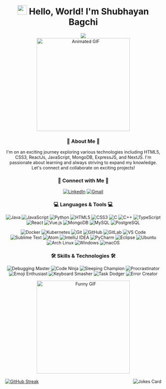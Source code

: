 <div align="center">
  <h1><img src="https://media.giphy.com/media/hvRJCLFzcasrR4ia7z/giphy.gif" width="30px"/> Hello, World! I'm Shubhayan Bagchi</h1>
</div>

<div align="center">
  <img src="https://readme-typing-svg.herokuapp.com?font=Ubuntu+Mono&color=cyan&size=24&center=true&vCenter=true&width=500&height=45&lines=Passionately+exploring+website+design;Linux+Ricing;Tech-Enthusiast;📚+Boundary+Pusher;Love+to+learn+new+tech..<3;Distro+hopper">
</div>

<div align="center">
<img src="https://media.giphy.com/media/13HgwGsXF0aiGY/giphy.gif" width="300" height="300" alt="Animated GIF">
</div>

<div align="center">
  <h3>🚀 About Me 🚀</h3>
  <p>I'm on an exciting journey exploring various technologies including HTML5, CSS3, ReactJs, JavaScript, MongoDB, ExpressJS, and NextJS. I'm passionate about learning and always striving to expand my knowledge. Let's connect and collaborate on exciting projects!</p>
</div>

<div align="center">
  <h3>🌟 Connect with Me 🌟</h3>
  <p>
    <a href="https://www.linkedin.com/in/shubhayan-bagchi-b83522275/"><img src="https://img.shields.io/badge/LinkedIn-0077B5?style=for-the-badge&logo=linkedin&logoColor=white" alt="LinkedIn"></a>
    <a href="mailto:shubhayanbagchi30@gmail.com"><img src="https://img.shields.io/badge/Gmail-D14836?style=for-the-badge&logo=gmail&logoColor=white" alt="Gmail"></a>
  </p>
</div>

<div align="center">
  <h3>💻 Languages & Tools 💻</h3>
  <p>
    <img src="https://img.shields.io/badge/Java-ED8B00?style=for-the-badge&logo=java&logoColor=white" alt="Java">
    <img src="https://img.shields.io/badge/JavaScript-F7DF1E?style=for-the-badge&logo=javascript&logoColor=black" alt="JavaScript">
    <img src="https://img.shields.io/badge/Python-14354C?style=for-the-badge&logo=python&logoColor=white" alt="Python">
    <img src="https://img.shields.io/badge/HTML5-E34F26?style=for-the-badge&logo=html5&logoColor=white" alt="HTML5">
    <img src="https://img.shields.io/badge/CSS3-1572B6?style=for-the-badge&logo=css3&logoColor=white" alt="CSS3">
    <img src="https://img.shields.io/badge/C-00599C?style=for-the-badge&logo=c&logoColor=white" alt="C">
    <img src="https://img.shields.io/badge/C++-00599C?style=for-the-badge&logo=c%2B%2B&logoColor=white" alt="C++">
    <img src="https://img.shields.io/badge/TypeScript-007ACC?style=for-the-badge&logo=typescript&logoColor=white" alt="TypeScript">
    <img src="https://img.shields.io/badge/React-61DAFB?style=for-the-badge&logo=react&logoColor=white" alt="React">
    <img src="https://img.shields.io/badge/Vue.js-4FC08D?style=for-the-badge&logo=vue.js&logoColor=white" alt="Vue.js">
    <img src="https://img.shields.io/badge/MongoDB-4EA94B?style=for-the-badge&logo=mongodb&logoColor=white" alt="MongoDB">
    <img src="https://img.shields.io/badge/MySQL-4479A1?style=for-the-badge&logo=mysql&logoColor=white" alt="MySQL">
    <img src="https://img.shields.io/badge/PostgreSQL-336791?style=for-the-badge&logo=postgresql&logoColor=white" alt="PostgreSQL">
  </p>
  <p>
    <img src="https://img.shields.io/badge/Docker-2496ED?style=for-the-badge&logo=docker&logoColor=white" alt="Docker">
    <img src="https://img.shields.io/badge/Kubernetes-326CE5?style=for-the-badge&logo=kubernetes&logoColor=white" alt="Kubernetes">
    <img src="https://img.shields.io/badge/Git-F05032?style=for-the-badge&logo=git&logoColor=white" alt="Git">
    <img src="https://img.shields.io/badge/GitHub-181717?style=for-the-badge&logo=github&logoColor=white" alt="GitHub">
    <img src="https://img.shields.io/badge/GitLab-FCA121?style=for-the-badge&logo=gitlab&logoColor=white" alt="GitLab">
    <img src="https://img.shields.io/badge/Visual_Studio_Code-007ACC?style=for-the-badge&logo=visual%20studio%20code&logoColor=white" alt="VS Code">
    <img src="https://img.shields.io/badge/Sublime_Text-FF9800?style=for-the-badge&logo=sublime-text&logoColor=white" alt="Sublime Text">
    <img src="https://img.shields.io/badge/Atom-66595C?style=for-the-badge&logo=atom&logoColor=white" alt="Atom">
    <img src="https://img.shields.io/badge/IntelliJ_IDEA-000000?style=for-the-badge&logo=intellij-idea&logoColor=white" alt="IntelliJ IDEA">
    <img src="https://img.shields.io/badge/PyCharm-000000?style=for-the-badge&logo=pycharm&logoColor=white" alt="PyCharm">
    <img src="https://img.shields.io/badge/Eclipse-2C2255?style=for-the-badge&logo=eclipse&logoColor=white" alt="Eclipse">
    <img src="https://img.shields.io/badge/Ubuntu-E95420?style=for-the-badge&logo=ubuntu&logoColor=white" alt="Ubuntu">
    <img src="https://img.shields.io/badge/Arch_Linux-1793D1?style=for-the-badge&logo=arch-linux&logoColor=white" alt="Arch Linux">
    <img src="https://img.shields.io/badge/Windows-0078D6?style=for-the-badge&logo=windows&logoColor=white" alt="Windows">
    <img src="https://img.shields.io/badge/macOS-000000?style=for-the-badge&logo=apple&logoColor=white" alt="macOS">
  </p>
</div>
<div align="center">
  <h3>🛠️ Skills & Technologies 🛠️</h3>
  <p>
    <img src="https://img.shields.io/badge/Debugging_Master-4285F4?style=for-the-badge&logo=bug&logoColor=white" alt="Debugging Master">
    <img src="https://img.shields.io/badge/Code_Ninja-FF0000?style=for-the-badge&logo=ninja&logoColor=white" alt="Code Ninja">
    <img src="https://img.shields.io/badge/Sleeping_Champion-E10098?style=for-the-badge&logo=zzz&logoColor=white" alt="Sleeping Champion">
    <img src="https://img.shields.io/badge/Procrastinator-336791?style=for-the-badge&logo=hourglass&logoColor=white" alt="Procrastinator">
    <img src="https://img.shields.io/badge/Emoji_Enthusiast-121011?style=for-the-badge&logo=emojipedia&logoColor=white" alt="Emoji Enthusiast">
    <img src="https://img.shields.io/badge/Keyboard_Smasher-F05032?style=for-the-badge&logo=keyboard&logoColor=white" alt="Keyboard Smasher">
    <img src="https://img.shields.io/badge/Task_Dodger-4CAF50?style=for-the-badge&logo=shady&logoColor=white" alt="Task Dodger">
    <img src="https://img.shields.io/badge/Error_Creator-17A4BA?style=for-the-badge&logo=oops&logoColor=white" alt="Error Creator">
  </p>
  <img src="https://media.giphy.com/media/12NUbkX6p4xOO4/giphy.gif" width="300" height="300" alt="Funny GIF">
</div>

<br>
<div align="center;" style="display:flex; justify-content: space-between">
<a href="https://git.io/streak-stats"><img src="https://github-readme-streak-stats.herokuapp.com?user=S11UB11AYAN&theme=dark" alt="GitHub Streak" /></a>
<!-- HTML -->
<img src="https://readme-jokes.vercel.app/api" alt="Jokes Card">

</div>
<br>
